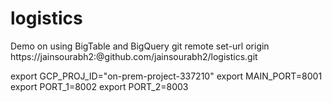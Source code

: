 # logistics
Demo on using BigTable and BigQuery
git remote set-url origin https://jainsourabh2:<MYTOKEN>@github.com/jainsourabh2/logistics.git

export GCP_PROJ_ID="on-prem-project-337210"
export MAIN_PORT=8001
export PORT_1=8002
export PORT_2=8003